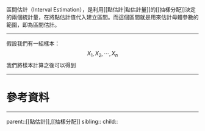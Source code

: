區間估計（Interval Estimation），是利用[[點估計|點估計量]]的[[抽樣分配]]決定的兩個統計量，在將點估計值代入建立區間。而這個區間就是用來估計母體參數的範圍，即為區間估計。
- - -
 假設我們有一組樣本：
$$
X_1,X_2,\cdots , X_n
$$
我們將樣本計算之後可以得到
- - -
# 參考資料

- - -
parent::[[點估計]],[[抽樣分配]]
sibling::
child::